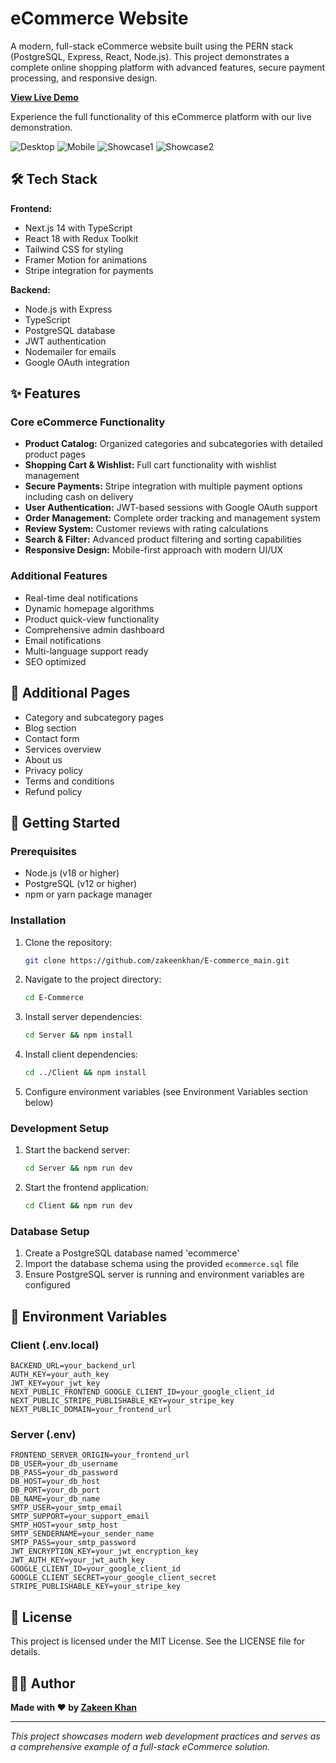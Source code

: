 # eCommerce Website

A modern, full-stack eCommerce website built using the PERN stack (PostgreSQL, Express, React, Node.js). This project demonstrates a complete online shopping platform with advanced features, secure payment processing, and responsive design.



**[View Live Demo](https://harman-ecommerce.vercel.app/)**

Experience the full functionality of this eCommerce platform with our live demonstration.

![Desktop](/website-demo-image/desktop.png)
![Mobile](/website-demo-image/mobile.png)
![Showcase1](/website-demo-image/1.png)
![Showcase2](/website-demo-image/2.png)

## 🛠️ Tech Stack

**Frontend:**
- Next.js 14 with TypeScript
- React 18 with Redux Toolkit
- Tailwind CSS for styling
- Framer Motion for animations
- Stripe integration for payments

**Backend:**
- Node.js with Express
- TypeScript
- PostgreSQL database
- JWT authentication
- Nodemailer for emails
- Google OAuth integration

## ✨ Features

### Core eCommerce Functionality
- **Product Catalog:** Organized categories and subcategories with detailed product pages
- **Shopping Cart & Wishlist:** Full cart functionality with wishlist management
- **Secure Payments:** Stripe integration with multiple payment options including cash on delivery
- **User Authentication:** JWT-based sessions with Google OAuth support
- **Order Management:** Complete order tracking and management system
- **Review System:** Customer reviews with rating calculations
- **Search & Filter:** Advanced product filtering and sorting capabilities
- **Responsive Design:** Mobile-first approach with modern UI/UX

### Additional Features
- Real-time deal notifications
- Dynamic homepage algorithms
- Product quick-view functionality
- Comprehensive admin dashboard
- Email notifications
- Multi-language support ready
- SEO optimized

## 📄 Additional Pages
- Category and subcategory pages
- Blog section
- Contact form
- Services overview
- About us
- Privacy policy
- Terms and conditions
- Refund policy

## 🚀 Getting Started

### Prerequisites
- Node.js (v18 or higher)
- PostgreSQL (v12 or higher)
- npm or yarn package manager

### Installation

1. Clone the repository:
   ```bash
   git clone https://github.com/zakeenkhan/E-commerce_main.git
   ```

2. Navigate to the project directory:
   ```bash
   cd E-Commerce
   ```

3. Install server dependencies:
   ```bash
   cd Server && npm install
   ```

4. Install client dependencies:
   ```bash
   cd ../Client && npm install
   ```

5. Configure environment variables (see Environment Variables section below)

### Development Setup

1. Start the backend server:
   ```bash
   cd Server && npm run dev
   ```

2. Start the frontend application:
   ```bash
   cd Client && npm run dev
   ```

### Database Setup

1. Create a PostgreSQL database named 'ecommerce'
2. Import the database schema using the provided `ecommerce.sql` file
3. Ensure PostgreSQL server is running and environment variables are configured


## 🔧 Environment Variables

### Client (.env.local)
```env
BACKEND_URL=your_backend_url
AUTH_KEY=your_auth_key
JWT_KEY=your_jwt_key
NEXT_PUBLIC_FRONTEND_GOOGLE_CLIENT_ID=your_google_client_id
NEXT_PUBLIC_STRIPE_PUBLISHABLE_KEY=your_stripe_key
NEXT_PUBLIC_DOMAIN=your_frontend_url
```

### Server (.env)
```env
FRONTEND_SERVER_ORIGIN=your_frontend_url
DB_USER=your_db_username
DB_PASS=your_db_password
DB_HOST=your_db_host
DB_PORT=your_db_port
DB_NAME=your_db_name
SMTP_USER=your_smtp_email
SMTP_SUPPORT=your_support_email
SMTP_HOST=your_smtp_host
SMTP_SENDERNAME=your_sender_name
SMTP_PASS=your_smtp_password
JWT_ENCRYPTION_KEY=your_jwt_encryption_key
JWT_AUTH_KEY=your_jwt_auth_key
GOOGLE_CLIENT_ID=your_google_client_id
GOOGLE_CLIENT_SECRET=your_google_client_secret
STRIPE_PUBLISHABLE_KEY=your_stripe_key
```

## 📝 License

This project is licensed under the MIT License. See the LICENSE file for details.

## 👨‍💻 Author

**Made with ❤️ by [Zakeen Khan](https://github.com/zakeenkhan)**

---

*This project showcases modern web development practices and serves as a comprehensive example of a full-stack eCommerce solution.*

